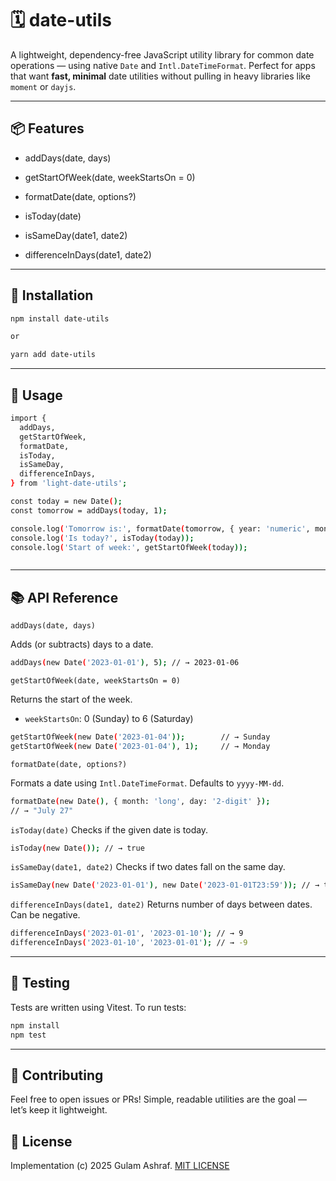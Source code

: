 # 🗓️ date-utils

A lightweight, dependency-free JavaScript utility library for common date operations — using native `Date` and `Intl.DateTimeFormat`. Perfect for apps that want **fast, minimal** date utilities without pulling in heavy libraries like `moment` or `dayjs`.

---

## 📦 Features

- addDays(date, days)

- getStartOfWeek(date, weekStartsOn = 0)

- formatDate(date, options?)

- isToday(date)

- isSameDay(date1, date2)

- differenceInDays(date1, date2)

---

## 🚀 Installation

```bash
npm install date-utils

or

yarn add date-utils

```

---

## 🔧 Usage

```bash
import {
  addDays,
  getStartOfWeek,
  formatDate,
  isToday,
  isSameDay,
  differenceInDays,
} from 'light-date-utils';

const today = new Date();
const tomorrow = addDays(today, 1);

console.log('Tomorrow is:', formatDate(tomorrow, { year: 'numeric', month: 'short', day: 'numeric' }));
console.log('Is today?', isToday(today));
console.log('Start of week:', getStartOfWeek(today));



```

---

## 📚 API Reference

`addDays(date, days)`

Adds (or subtracts) days to a date.

```bash
addDays(new Date('2023-01-01'), 5); // → 2023-01-06
```

`getStartOfWeek(date, weekStartsOn = 0)`

Returns the start of the week.

- `weekStartsOn`: 0 (Sunday) to 6 (Saturday)

```bash
getStartOfWeek(new Date('2023-01-04'));        // → Sunday
getStartOfWeek(new Date('2023-01-04'), 1);     // → Monday
```

`formatDate(date, options?)`

Formats a date using `Intl.DateTimeFormat`.
Defaults to `yyyy-MM-dd`.

```bash
formatDate(new Date(), { month: 'long', day: '2-digit' });
// → "July 27"
```

`isToday(date)`
Checks if the given date is today.

```bash
isToday(new Date()); // → true
```

`isSameDay(date1, date2)`
Checks if two dates fall on the same day.

```bash
isSameDay(new Date('2023-01-01'), new Date('2023-01-01T23:59')); // → true
```

`differenceInDays(date1, date2)`
Returns number of days between dates.
Can be negative.

```bash
differenceInDays('2023-01-01', '2023-01-10'); // → 9
differenceInDays('2023-01-10', '2023-01-01'); // → -9
```

---

## 🧪 Testing

Tests are written using Vitest.
To run tests:

```bash
npm install
npm test
```

---

## 🤝 Contributing

Feel free to open issues or PRs! Simple, readable utilities are the goal — let’s keep it lightweight.

## 📄 License
Implementation (c) 2025 Gulam Ashraf. [MIT LICENSE](./LICENSE) 